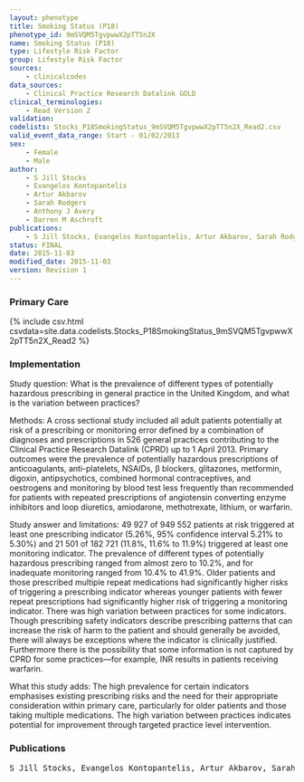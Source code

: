 ```yaml
---
layout: phenotype
title: Smoking Status (P18)
phenotype_id: 9mSVQM5TgvpwwX2pTT5n2X
name: Smoking Status (P18)
type: Lifestyle Risk Factor
group: Lifestyle Risk Factor
sources: 
    - clinicalcodes
data_sources:
    - Clinical Practice Research Datalink GOLD
clinical_terminologies:
    - Read Version 2
validation:
codelists: Stocks_P18SmokingStatus_9mSVQM5TgvpwwX2pTT5n2X_Read2.csv
valid_event_data_range: Start - 01/02/2013
sex:
    - Female
    - Male
author:
    - S Jill Stocks
    - Evangelos Kontopantelis
    - Artur Akbarov
    - Sarah Rodgers
    - Anthony J Avery
    - Darren M Aschroft       
publications:
    - S Jill Stocks, Evangelos Kontopantelis, Artur Akbarov, Sarah Rodgers, Anthony J Avery, Darren M Ashcroft, Examining variations in prescribing safety in UK general practice cross sectional study using the Clinical Practice Research Datalink. BMJ, 351(h5501),  2015.
status: FINAL
date: 2015-11-03
modified_date: 2015-11-03
version: Revision 1
---
```


### Primary Care

{% include csv.html csvdata=site.data.codelists.Stocks_P18SmokingStatus_9mSVQM5TgvpwwX2pTT5n2X_Read2 %}

### Implementation

Study question:
What is the prevalence of different types of potentially hazardous prescribing in general practice in the United Kingdom, and what is the variation between practices?

Methods:
A cross sectional study included all adult patients potentially at risk of a prescribing or monitoring error defined by a combination of diagnoses and prescriptions in 526 general practices contributing to the Clinical Practice Research Datalink (CPRD) up to 1 April 2013. Primary outcomes were the prevalence of potentially hazardous prescriptions of anticoagulants, anti-platelets, NSAIDs, β blockers, glitazones, metformin, digoxin, antipsychotics, combined hormonal contraceptives, and oestrogens and monitoring by blood test less frequently than recommended for patients with repeated prescriptions of angiotensin converting enzyme inhibitors and loop diuretics, amiodarone, methotrexate, lithium, or warfarin.

Study answer and limitations:
49 927 of 949 552 patients at risk triggered at least one prescribing indicator (5.26%, 95% confidence interval 5.21% to 5.30%) and 21 501 of 182 721 (11.8%, 11.6% to 11.9%) triggered at least one monitoring indicator. The prevalence of different types of potentially hazardous prescribing ranged from almost zero to 10.2%, and for inadequate monitoring ranged from 10.4% to 41.9%. Older patients and those prescribed multiple repeat medications had significantly higher risks of triggering a prescribing indicator whereas younger patients with fewer repeat prescriptions had significantly higher risk of triggering a monitoring indicator. There was high variation between practices for some indicators. Though prescribing safety indicators describe prescribing patterns that can increase the risk of harm to the patient and should generally be avoided, there will always be exceptions where the indicator is clinically justified. Furthermore there is the possibility that some information is not captured by CPRD for some practices—for example, INR results in patients receiving warfarin.

What this study adds:
The high prevalence for certain indicators emphasises existing prescribing risks and the need for their appropriate consideration within primary care, particularly for older patients and those taking multiple medications. The high variation between practices indicates potential for improvement through targeted practice level intervention.

### Publications

<pre>
S Jill Stocks, Evangelos Kontopantelis, Artur Akbarov, Sarah Rodgers, Anthony J Avery, Darren M Ashcroft, Examining variations in prescribing safety in UK general practice cross sectional study using the Clinical Practice Research Datalink. BMJ, 351(h5501),  2015.
</pre>
